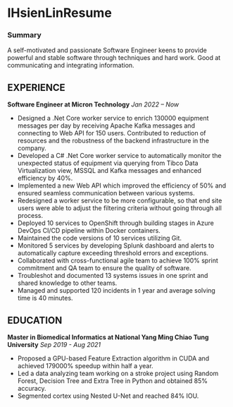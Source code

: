 # IHsienLinResume
### Summary
A self-motivated and passionate Software Engineer keens to provide powerful and stable software through techniques and hard work. Good at communicating and integrating information. 

## EXPERIENCE
**Software Engineer at Micron Technology** _Jan 2022 – Now_ 
- Designed a .Net Core worker service to enrich 130000 equipment messages per day by receiving Apache Kafka messages and connecting to Web API for 150 users. Contributed to reduction of resources and the robustness of the backend infrastructure in the company.
- Developed a C# .Net Core worker service to automatically monitor the unexpected status of equipment via querying from Tibco Data Virtualization view, MSSQL and Kafka messages and enhanced efficiency by 40%.
- Implemented a new Web API which improved the efficiency of 50% and ensured seamless communication between various systems.
- Redesigned a worker service to be more configurable, so that end site users were able to adjust the filtering criteria without going through all process.
- Deployed 10 services to OpenShift through building stages in Azure DevOps CI/CD pipeline within Docker containers.
- Maintained the code versions of 10 services utilizing Git.
- Monitored 5 services by developing Splunk dashboard and alerts to automatically capture exceeding threshold errors and exceptions.
- Collaborated with cross-functional agile team to achieve 100% sprint commitment and QA team to ensure the quality of software.
- Troubleshot and documented 13 systems issues in one sprint and shared knowledge to other teams.
- Managed and supported 120 incidents in 1 year and average solving time is 40 minutes.


## EDUCATION
**Master in Biomedical Informatics at National Yang Ming Chiao Tung University** _Sep 2019 - Aug 2021_
- Proposed a GPU-based Feature Extraction algorithm in CUDA and achieved 179000% speedup within half a year.
- Led a data analyzing team working on a stroke project using Random Forest, Decision Tree and Extra Tree in Python and obtained 85% accuracy.
- Segmented cortex using Nested U-Net and reached 84% IOU.
